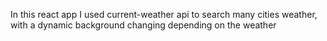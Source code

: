 In this react app I used current-weather api to search many cities weather, with a dynamic background changing depending on the weather
